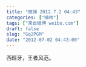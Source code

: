 ```yaml
---
title: "微博 2012.7.2 04:43"
categories: ["嘀咕"]
tags: ["来自微博 weibo.com"]
draft: false
slug: "Gq2PGM"
date: "2012-07-02 04:43:00"
---
```


<p>西班牙，王者风范。 ​​​​</p>
